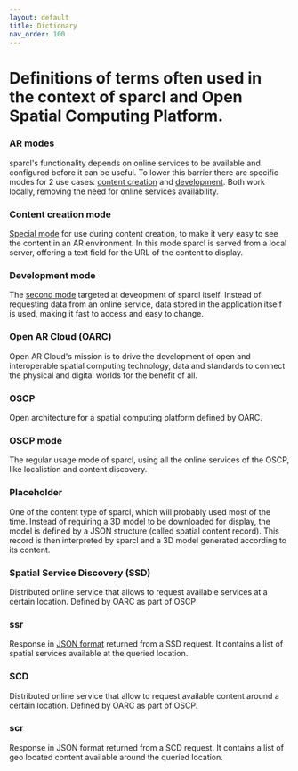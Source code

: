 ```yaml
---
layout: default
title: Dictionary
nav_order: 100
---
```


# Definitions of terms often used in the context of sparcl and Open Spatial Computing Platform.

### AR modes
sparcl's functionality depends on online services to be available and configured before it can be useful. To lower this barrier there are specific modes for 2 use cases: [content creation](/sparcl/guides/creationmode.html) and [development](/sparcl/guides/developmentnmode.html). Both work locally, removing the need for online services availability.

### Content creation mode
[Special mode](/sparcl/guides/creationmode.html) for use during content creation, to make it very easy to see the content in an AR environment. In this mode sparcl is served from a local server, offering a text field for the URL of the content to display.

### Development mode
The [second mode](/sparcl/guides/developmentnmode.html) targeted at deveopment of sparcl itself. Instead of requesting data from an online service, data stored in the application itself is used, making it fast to access and easy to change.

### Open AR Cloud (OARC)
Open AR Cloud's mission is to drive the development of open and interoperable spatial computing technology, data and standards to connect the physical and digital worlds for the benefit of all.

### OSCP
Open architecture for a spatial computing platform defined by OARC.

### OSCP mode
The regular usage mode of sparcl, using all the online services of the OSCP, like localistion and content discovery.

### Placeholder
One of the content type of sparcl, which will probably used most of the time. Instead of requiring a 3D model to be downloaded for display, the model is defined by a JSON structure (called spatial content record). This record is then interpreted by sparcl and a 3D model generated according to its content.

### Spatial Service Discovery (SSD)
Distributed online service that allows to request available services at a certain location. Defined by OARC as part of OSCP

### ssr
Response in [JSON format](https://github.com/OpenArCloud/oscp-spatial-service-discovery) returned from a SSD request. It contains a list of spatial services available at the queried location.

### SCD
Distributed online service that allow to request available content around a certain location. Defined by OARC as part of OSCP.

### scr
Response in JSON format returned from a SCD request. It contains a list of geo located content available around the queried location.
